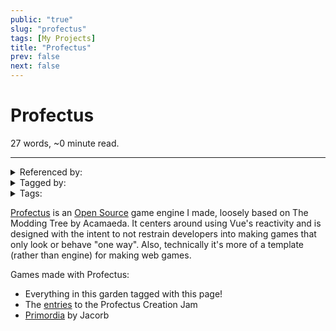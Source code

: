 ```yaml
---
public: "true"
slug: "profectus"
tags: [My Projects]
title: "Profectus"
prev: false
next: false
---
```

<script setup>
import { data } from '../../git.data.ts';
import { useData } from 'vitepress';
const pageData = useData();
</script>
<h1 class="p-name">Profectus</h1>
<p>27 words, ~0 minute read. <span v-html="data[`site/${pageData.page.value.relativePath}`]" /></p>
<hr/>

<details><summary>Referenced by:</summary><a href="/garden/advent-incremental/index.md">Advent Incremental</a><a href="/garden/chromatic-lattice/index.md">Chromatic Lattice</a><a href="/garden/planar-pioneers/index.md">Planar Pioneers</a></details>

<details><summary>Tagged by:</summary><a href="/garden/advent-incremental/index.md">Advent Incremental</a><a href="/garden/kronos/index.md">Kronos</a><a href="/garden/planar-pioneers/index.md">Planar Pioneers</a></details>

<details><summary>Tags:</summary><a href="/garden/my-projects/index.md">My Projects</a></details>

[Profectus](https://moddingtree.com) is an [Open Source](/garden/open-source/index.md) game engine I made, loosely based on The Modding Tree by Acamaeda. It centers around using Vue's reactivity and is designed with the intent to not restrain developers into making games that only look or behave "one way". Also, technically it's more of a template (rather than engine) for making web games.

Games made with Profectus:
- Everything in this garden tagged with this page!
- The [entries](https://itch.io/jam/profectus-creation-jam/entries) to the Profectus Creation Jam
- [Primordia](https://jacorb90.me/Primordial-Tree/) by Jacorb
